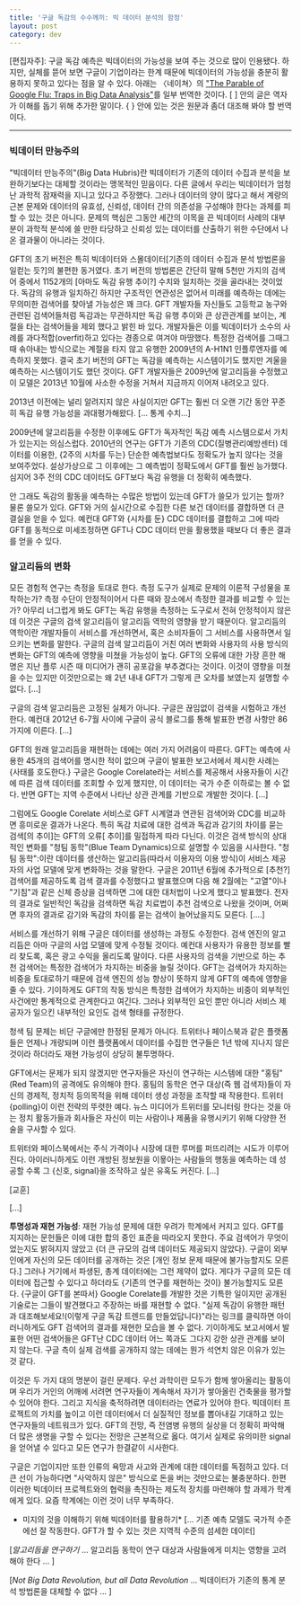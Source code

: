 ```yaml
---
title: '구글 독감의 수수께끼: 빅 데이터 분석의 함정'
layout: post
category: dev
---
```


\[편집자주]: 구글 독감 예측은 빅데이터의 가능성을 보여 주는 것으로 많이 인용됐다. 하지만, 실체를 뜯어 보면 구글이 기업이라는 한계 때문에 빅데이터의 가능성을 충분히 활용하지 못하고 있다는 점을 알 수 있다. 아래는 〈네이쳐〉의 ["The Parable of Google Flu: Traps in Big Data Analysis"](http://science.sciencemag.org/content/343/6176/1203)를 일부 번역한 것이다. \[ \] 안의 글은 역자가 이해를 돕기 위해 추가한 말이다. \{ } 안에 있는 것은 원문과 좀더 대조해 봐야 할 번역이다.

---

### 빅데이터 만능주의 ###

"빅데이터 만능주의"(Big Data Hubris)란 빅데이터가 기존의 데이터 수집과 분석을 보완하기보다는 대체할 것이라는 맹목적인 믿음이다. 다른 글에서 우리는 빅데이터가 엄청난 과학적 잠재력을 지니고 있다고 주장했다. 그러나 데이터의 양이 많다고 해서 계량의 근본 문제와 데이터의 유효성, 신뢰성, 데이터 간의 의존성을 구성해야 한다는 과제를 피할 수 있는 것은 아니다. 문제의 핵심은 그동안 세간의 이목을 끈 빅데이터 사례의 대부분이 과학적 분석에 쓸 만한 타당하고 신뢰성 있는 데이터를 산출하기 위한 수단에서 나온 결과물이 아니라는 것이다.

GFT의 초기 버전은 특히 빅데이터와 스몰데이터[기존의 데이터 수집과 분석 방법론을 일컫는 듯?]의 불편한 동거였다. 초기 버전의 방법론은 간단히 말해 5천만 가지의 검색어 중에서 1152개의 [아마도 독감 유행 추이?] 수치와 일치하는 것을 골라내는 것이었다. 독감의 유행과 일치하긴 하지만 구조적인 연관성은 없어서 미래를 예측하는 데에는 무의미한 검색어를 찾아낼 가능성은 꽤 크다. GFT 개발자들 자신들도 고등학교 농구와 관련된 검색어들처럼 독감과는 무관하지만 독감 유행 추이와 큰 상관관계를 보이는, 계절을 타는 검색어들을 제외 했다고 밝힌 바 있다. 개발자들은 이를 빅데이터가 소수의 사례를 과다적합(overfit)하고 있다는 경종으로 여겨야 마땅했다. 특정한 검색어를 그때그때 솎아내는 방식으로는 계절을 타지 않고 유행한 2009년의 A-H1N1 인플루엔자를 예측하지 못했다. 결국 초기 버전의 GFT는 독감을 예측하는 시스템이기도 했지만 겨울을 예측하는 시스템이기도 했던 것이다. GFT 개발자들은 2009년에 알고리듬을 수정했고 이 모델은 2013년 10월에 사소한 수정을 거쳐서 지금까지 이어져 내려오고 있다.

2013년 이전에는 널리 알려지지 않은 사실이지만 GFT는 훨씬 더 오랜 기간 동안 꾸준히 독감 유행 가능성을 과대평가해왔다. [... 통계 수치...]

2009년에 알고리듬을 수정한 이후에도 GFT가 독자적인 독감 예측 시스템으로서 가치가 있는지는 의심스럽다. 2010년의 연구는 GFT가 기존의 CDC(질병관리예방센터) 데이터를 이용한, {2주의 시차를 두는} 단순한 예측법보다도 정확도가 높지 않다는 것을 보여주었다. 설상가상으로 그 이후에는 그 예측법이 정확도에서 GFT를 훨씬 능가했다. 심지어 3주 전의 CDC 데이터도 GFT보다 독감 유행을 더 정확히 예측했다.

안 그래도 독감의 활동을 예측하는 수많은 방법이 있는데 GFT가 쓸모가 있기는 할까? 물론 쓸모가 있다. GFT와 거의 실시간으로 수집한 다른 보건 데이터를 결합하면 더 큰 결실을 얻을 수 있다. 예컨대 GFT와 {시차를 둔} CDC 데이터를 결합하고 그에 따라 GFT를 동적으로 미세조정하면 GFT나 CDC 데이터 만을 활용했을 때보다 더 좋은 결과를 얻을 수 있다.

### 알고리듬의 변화 ###

모든 경험적 연구는 측정을 토대로 한다. 측정 도구가 실제로 문제의 이론적 구성물을 포착하는가? 측정 수단이 안정적이어서 다른 때와 장소에서 측정한 결과를 비교할 수 있는가? 아무리 너그럽게 봐도 GFT는 독감 유행을 측정하는 도구로서 전혀 안정적이지 않은데 이것은 구글의 검색 알고리듬이 알고리듬 역학의 영향을 받기 때문이다. 알고리듬의 역학이란 개발자들이 서비스를 개선하면서, 혹은 소비자들이 그 서비스를 사용하면서 일으키는 변화를 말한다. 구글의 검색 알고리듬이 거친 여러 변화와 사용자의 사용 방식의 변화는 GFT의 예측에 영향을 미쳤을 가능성이 높다. GFT의 오류에 대한 가장 흔한 해명은 지난 플루 시즌 때 미디어가 괜히 공포감을 부추겼다는 것이다. 이것이 영향을 미쳤을 수는 있지만 이것만으로는 왜 2년 내내 GFT가 그렇게 큰 오차를 보였는지 설명할 수 없다. [...]

구글의 검색 알고리듬은 고정된 실체가 아니다. 구글은 끊임없이 검색을 시험하고 개선한다. 예컨대 2012년 6-7월 사이에 구글이 공식 블로그를 통해 발표한 변경 사항만 86가지에 이른다. [...]

GFT의 원래 알고리듬을 재현하는 데에는 여러 가지 어려움이 따른다. GFT는 예측에 사용한 45개의 검색어를 명시한 적이 없으며 구글이 발표한 보고서에서 제시한 사례는 {사태를 호도한다.} 구글은 Google Corelate라는 서비스를 제공해서 사용자들이 시간에 따른 검색 데이터를 조회할 수 있게 했지만, 이 데이터는 국가 수준 이하로는 볼 수 없다. 반면 GFT는 지역 수준에서 나타난 상관 관계를 기반으로 개발한 것이다. [...]

그럼에도 Google Corelate 서비스로 GFT 시계열과 연관된 검색어와 CDC를 비교하면 흥미로운 결과가 나온다. 특히 독감 치료에 대한 검색과 독감과 감기의 차이를 묻는 검색[의 추이]는 GFT의 오류[ 추이]를 밀접하게 따라 다닌다. 이것은 검색 방식의 상대적인 변화를 "청팀 동학"(Blue Team Dynamics)으로 설명할 수 있음을 시사한다. "청팀 동학":이란 데이터를 생산하는 알고리듬(따라서 이용자의 이용 방식)이 서비스 제공자의 사업 모델에 맞게 변화하는 것을 말한다. 구글은 2011년 6월에 추가적으로 [추천?] 검색어를 제공하도록 검색 결과를 수정했다고 발표했으며 다음 해 2월에는 "고열"이나 "기침"과 같은 신체 증상을 검색하면 그에 대한 대처법이 나오게 했다고 발표했다. 전자의 결과로 일반적인 독감을 검색하면 독감 치료법이 추천 검색으로 나왔을 것이며, 어쩌면 후자의 결과로 감기와 독감의 차이를 묻는 검색이 늘어났을지도 모른다. [....] 

서비스를 개선하기 위해 구글은 데이터를 생성하는 과정도 수정한다. 검색 엔진의 알고리듬은 아마 구글의 사업 모델에 맞게 수정될 것이다. 예컨대 사용자가 유용한 정보를 빨리 찾도록, 혹은 광고 수익을 올리도록 말이다. 다른 사용자의 검색을 기반으로 하는 추천 검색어는 특정한 검색어가 차지하는 비중을 늘릴 것이다. GFT는 검색어가 차지하는 비중을 토대로하기 때문에 검색 엔진의 성능 향상이 뜻하지 않게 GFT의 예측에 영향을 줄 수 있다. 기이하게도 GFT의 작동 방식은 특정한 검색어가 차지하는 비중이 외부적인 사건에만 통계적으로 관계한다고 여긴다. 그러나 외부적인 요인 뿐만 아니라 서비스 제공자가 일으킨 내부적인 요인도 검색 형태를 규정한다.

청색 팀 문제는 비단 구글에만 한정된 문제가 아니다. 트위터나 페이스북과 같은 플랫폼들은 언제나 개량되며 이런 플랫폼에서 데이터를 수집한 연구들은 1년 밖에 지나지 않은 것이라 하더라도 재현 가능성이 상당히 불투명하다.

GFT에서는 문제가 되지 않겠지만 연구자들은 자신이 연구하는 시스템에 대한 "홍팀"(Red Team)의 공격에도 유의해야 한다. 홍팀의 동학은 연구 대상(즉 웹 검색자)들이 자신의 경제적, 정치적 등의목적을 위해 데이터 생성 과정을 조작할 때 작용한다. 트위터 {polling}이 이런 전략의 뚜렷한 예다. 뉴스 미디어가 트위터를 모니터링 한다는 것을 아는 정치 활동가들과 회사들은 자신이 미는 사람이나 제품을 유행시키기 위해 다양한 전술을 구사할 수 있다.

트위터와 페이스북에서는 주식 가격이나 시장에 대한 루머를 퍼뜨리려는 시도가 이루어진다. 아이러니하게도 이런 개방된 정보원을 이욯아는 사람들의 행동을 예측하는 데 성공할 수록 그 {신호, signal}을 조작하고 싶은 유혹도 커진다. [...]

[교훈]

[...]

**투명성과 재현 가능성**: 재현 가능성 문제에 대한 우려가 학계에서 커지고 있다. GFT를 지지하는 문헌들은 이에 대한 합의 중인 표준을 따라오지 못한다. 주요 검색어가 무엇이었는지도 밝혀지지 않았고 {더 큰 규모의 검색 데이터도 제공되지 않았다}. 구글이 외부인에게 자신의 모든 데이터를 공개하는 것은 [개인 정보 문제 때문에 불가능할지도 모른다.] 그러나 거기에서 파생된, 총계 데이터에는 그런 제약이 없다. 게다가 구글의 모든 데이터에 접근할 수 있다고 하더라도 {기존의 연구를 재현하는 것이} 불가능할지도 모른다. {구글이 GFT를 본따서} Google Corelate를 개발한 것은 기특한 일이지만 공개된 기술로는 그들이 발견했다고 주장하는 바를 재현할 수 없다. "실제 독감이 유행한 패턴과 대조해보세요!(이렇게 구글 독감 트렌드를 만들었답니다)"라는 링크를 클릭하면 아이러니하게도 GFT 검색어의 결과를 재현한 모습을 볼 수 없다. 기이하게도 보고서에서 발표한 어떤 검색어들은 GFT난 CDC 데이터 어느 쪽과도 그다지 강한 상관 관계를 보이지 않는다. 구글 측이 실제 검색를 공개하지 않는 데에는 뭔가 석연치 않은 이유가 있는 것 같다.

이것은 두 가지 대의 명분이 걸린 문제다. 우선 과학이란 모두가 함께 쌓아올리는 활동이며 우리가 거인의 어깨에 서려면 연구자들이 계속해서 자기가 쌓아올린 건축물을 평가할 수 있어야 한다. 그리고 지식을 축적하려면 데이터라는 연료가 있어야 한다. 빅데이터 프로젝트의 가치를 높이고 이런 데이터에서 더 실질적인 정보를 뽑아내길 기대하고 있는 연구자들의 네트워크가 있다. GFT의 전망, 즉 전염병 유행의 실상을 더 정확히 파악해 더 많은 생명을 구할 수 있다는 전망은 근본적으로 옳다. 여기서 실제로 유의미한 signal을 얻어낼 수 있다고 모든 연구가 한결같이 시사한다.

구글은 기업이지만 또한 인류의 욕망과 사고와 관계에 대한 데이터를 독점하고 있다. 더 큰 선이 가능하다면 "사악하지 않은" 방식으로 돈을 버는 것만으로는 불충분하다. 한편 이러한 빅데이터 프로젝트와의 협력을 촉진하는 제도적 장치를 마련해야 할 과제가 학계에게 있다. 요즘 학계에는 이런 것이 너무 부족하다.

* 미지의 것을 이해하기 위해 빅데이터를 활용하기* [... 기존 예측 모델도 국가적 수준에선 잘 작동한다. GFT가 할 수 있는 것은 지역적 수준의 섬세한 데이터]

[*알고리듬을 연구하기* ... 알고리듬 동학이 연구 대상과 사람들에게 미치는 영향을 고려해야 한다 ... ]

[*Not Big Data Revolution, but all Data Revolution* ... 빅데이터가 기존의 통계 분석 방법론을 대체할 수 없다 ... ]
